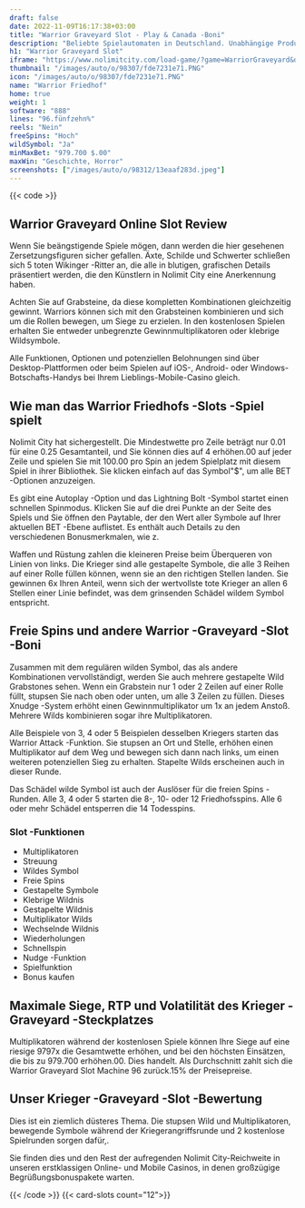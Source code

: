 ```yaml
---
draft: false
date: 2022-11-09T16:17:38+03:00
title: "Warrior Graveyard Slot - Play & Canada -Boni"
description: "Beliebte Spielautomaten in Deutschland. Unabhängige Produktbewertungen und exklusive Anmeldeangebote. Jetzt spielen!"
h1: "Warrior Graveyard Slot"
iframe: "https://www.nolimitcity.com/load-game/?game=WarriorGraveyard&device=desktop"
thumbnail: "/images/auto/o/98307/fde7231e71.PNG"
icon: "/images/auto/o/98307/fde7231e71.PNG"
name: "Warrior Friedhof"
home: true
weight: 1
software: "888"
lines: "96.fünfzehn%"
reels: "Nein"
freeSpins: "Hoch"
wildSymbol: "Ja"
minMaxBet: "979.700 $.00"
maxWin: "Geschichte, Horror"
screenshots: ["/images/auto/o/98312/13eaaf283d.jpeg"]
---
```


{{< code >}}<h2>Warrior Graveyard Online Slot Review</h2><p>Wenn Sie beängstigende Spiele mögen, dann werden die hier gesehenen Zersetzungsfiguren sicher gefallen. Äxte, Schilde und Schwerter schließen sich 5 toten Wikinger -Ritter an, die alle in blutigen, grafischen Details präsentiert werden, die den Künstlern in Nolimit City eine Anerkennung haben.</p><p>Achten Sie auf Grabsteine, da diese kompletten Kombinationen gleichzeitig gewinnt. Warriors können sich mit den Grabsteinen kombinieren und sich um die Rollen bewegen, um Siege zu erzielen. In den kostenlosen Spielen erhalten Sie entweder unbegrenzte Gewinnmultiplikatoren oder klebrige Wildsymbole.</p><p>Alle Funktionen, Optionen und potenziellen Belohnungen sind über Desktop-Plattformen oder beim Spielen auf iOS-, Android- oder Windows-Botschafts-Handys bei Ihrem Lieblings-Mobile-Casino gleich.</p><h2>Wie man das Warrior Friedhofs -Slots -Spiel spielt</h2><p>Nolimit City hat sichergestellt. Die Mindestwette pro Zeile beträgt nur 0.01 für eine 0.25 Gesamtanteil, und Sie können dies auf 4 erhöhen.00 auf jeder Zeile und spielen Sie mit 100.00 pro Spin an jedem Spielplatz mit diesem Spiel in ihrer Bibliothek. Sie klicken einfach auf das Symbol"$", um alle BET -Optionen anzuzeigen.</p><p>Es gibt eine Autoplay -Option und das Lightning Bolt -Symbol startet einen schnellen Spinmodus. Klicken Sie auf die drei Punkte an der Seite des Spiels und Sie öffnen den Paytable, der den Wert aller Symbole auf Ihrer aktuellen BET -Ebene auflistet. Es enthält auch Details zu den verschiedenen Bonusmerkmalen, wie z.</p><p>Waffen und Rüstung zahlen die kleineren Preise beim Überqueren von Linien von links. Die Krieger sind alle gestapelte Symbole, die alle 3 Reihen auf einer Rolle füllen können, wenn sie an den richtigen Stellen landen. Sie gewinnen 6x Ihren Anteil, wenn sich der wertvollste tote Krieger an allen 6 Stellen einer Linie befindet, was dem grinsenden Schädel wildem Symbol entspricht.</p><h2>Freie Spins und andere Warrior -Graveyard -Slot -Boni</h2><p>Zusammen mit dem regulären wilden Symbol, das als andere Kombinationen vervollständigt, werden Sie auch mehrere gestapelte Wild Grabstones sehen. Wenn ein Grabstein nur 1 oder 2 Zeilen auf einer Rolle füllt, stupsen Sie nach oben oder unten, um alle 3 Zeilen zu füllen. Dieses Xnudge -System erhöht einen Gewinnmultiplikator um 1x an jedem Anstoß. Mehrere Wilds kombinieren sogar ihre Multiplikatoren.</p><p>Alle Beispiele von 3, 4 oder 5 Beispielen desselben Kriegers starten das Warrior Attack -Funktion. Sie stupsen an Ort und Stelle, erhöhen einen Multiplikator auf dem Weg und bewegen sich dann nach links, um einen weiteren potenziellen Sieg zu erhalten. Stapelte Wilds erscheinen auch in dieser Runde.</p><p>Das Schädel wilde Symbol ist auch der Auslöser für die freien Spins -Runden. Alle 3, 4 oder 5 starten die 8-, 10- oder 12 Friedhofsspins. Alle 6 oder mehr Schädel entsperren die 14 Todesspins.</p><h3>
Slot -Funktionen</h3><ul>
<li></span>
Multiplikatoren</li>
<li></span>
Streuung</li>
<li></span>
Wildes Symbol</li>
<li></span>
Freie Spins</li>
<li></span>
Gestapelte Symbole</li>
<li></span>
Klebrige Wildnis</li>
<li></span>
Gestapelte Wildnis</li>
<li></span>
Multiplikator Wilds</li>
<li></span>
Wechselnde Wildnis</li>
<li></span>
Wiederholungen</li>
<li></span>
Schnellspin</li>
<li></span>
Nudge -Funktion</li>
<li></span>
Spielfunktion</li>
<li></span>
Bonus kaufen</li></ul><h2>Maximale Siege, RTP und Volatilität des Krieger -Graveyard -Steckplatzes</h2><p>Multiplikatoren während der kostenlosen Spiele können Ihre Siege auf eine riesige 9797x die Gesamtwette erhöhen, und bei den höchsten Einsätzen, die bis zu 979.700 erhöhen.00. Dies handelt. Als Durchschnitt zahlt sich die Warrior Graveyard Slot Machine 96 zurück.15% der Preisepreise.</p><h2>Unser Krieger -Graveyard -Slot -Bewertung</h2><p>Dies ist ein ziemlich düsteres Thema. Die stupsen Wild und Multiplikatoren, bewegende Symbole während der Kriegerangriffsrunde und 2 kostenlose Spielrunden sorgen dafür,.</p><p>Sie finden dies und den Rest der aufregenden Nolimit City-Reichweite in unseren erstklassigen Online- und Mobile Casinos, in denen großzügige Begrüßungsbonuspakete warten.</p>{{< /code >}}
{{< card-slots count="12">}}